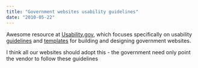 ```yaml
---
title: "Government websites usability guidelines"
date: "2010-05-22"
---
```


Awesome resource at [Usability.gov](http://www.usability.gov/index.html), which focuses specifically on usability [guidelines](http://www.usability.gov/guidelines/index.html) and [templates](http://www.usability.gov/templates/index.html) for building and designing government websites.

I think all our websites should adopt this - the government need only point the vendor to follow these guidelines
